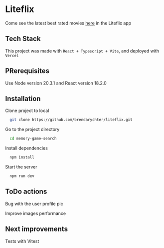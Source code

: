 # Liteflix

Come see the latest best rated movies [here](https://liteflix-sage.vercel.app/) in the Liteflix app

## Tech Stack

This project was made with `React + Typescript + Vite`, and deployed with `Vercel`

## PRerequisites

Use Node version 20.3.1 and React version 18.2.0

## Installation

Clone project to local

```bash
  git clone https://github.com/brendarychter/liteflix.git
```

Go to the project directory

```bash
  cd memory-game-search
```

Install dependencies

```bash
  npm install
```

Start the server

```bash
  npm run dev
```

## ToDo actions

Bug with the user profile pic

Improve images performance

## Next improvements

Tests with Vitest

